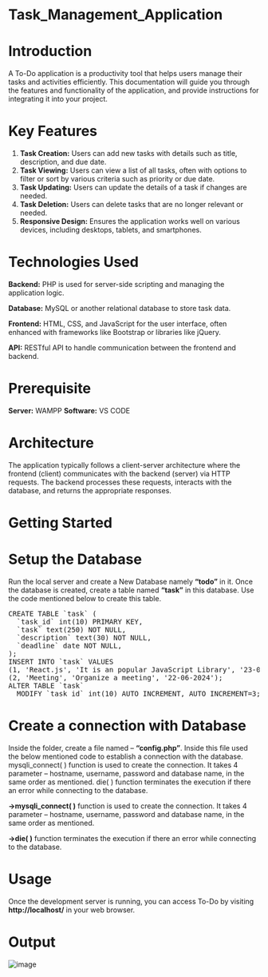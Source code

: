 # Task_Management_Application
# Introduction
A To-Do application is a productivity tool that helps users manage their tasks and activities efficiently. This documentation will guide you through the features and functionality of the application, and provide instructions for integrating it into your project.

# Key Features
1. **Task Creation:** Users can add new tasks with details such as title, description, and due date.
2. **Task Viewing:** Users can view a list of all tasks, often with options to filter or sort by various criteria such as priority or due date.
3. **Task Updating:** Users can update the details of a task if changes are needed.
4. **Task Deletion:** Users can delete tasks that are no longer relevant or needed.
5. **Responsive Design:** Ensures the application works well on various devices, including desktops, tablets, and smartphones.

# Technologies Used
**Backend:** PHP is used for server-side scripting and managing the application logic.

**Database:** MySQL or another relational database to store task data.

**Frontend:** HTML, CSS, and JavaScript for the user interface, often enhanced with frameworks like Bootstrap or libraries like jQuery.

**API:** RESTful API to handle communication between the frontend and backend.

# Prerequisite
**Server:** WAMPP
**Software:** VS CODE

# Architecture
The application typically follows a client-server architecture where the frontend (client) communicates with the backend (server) via HTTP requests. The backend processes these requests, interacts with the database, and returns the appropriate responses.

# Getting Started
# Setup the Database
Run the local server and create a New Database namely **“todo”** in it. Once the database is created, create a table named **“task”** in this database. Use the code mentioned below to create this table.

<pre>CREATE TABLE `task` (
  `task_id` int(10) PRIMARY KEY,
  `task` text(250) NOT NULL,
  `description` text(30) NOT NULL,
  `deadline` date NOT NULL,
);
INSERT INTO `task` VALUES
(1, 'React.js', 'It is an popular JavaScript Library', '23-06-2024'),
(2, 'Meeting', 'Organize a meeting', '22-06-2024');
ALTER TABLE `task`
  MODIFY `task_id` int(10) AUTO_INCREMENT, AUTO_INCREMENT=3; </pre>
  
# Create a connection with Database
Inside the folder, create a file named – **“config.php”**. Inside this file used the below mentioned code to establish a connection with the database.
mysqli_connect( ) function is used to create the connection. It takes 4 parameter – hostname, username, password and database name, in the same order as mentioned.
die( ) function terminates the execution if there an error while connecting to the database.

**->mysqli_connect( )** function is used to create the connection. It takes 4 parameter – hostname, username, password and database name, in the same order as mentioned.

**->die( )** function terminates the execution if there an error while connecting to the database.

# Usage
Once the development server is running, you can access To-Do by visiting **http://localhost/** in your web browser.

# Output
![image](https://github.com/ishika024/Task_Management_Application/assets/86250466/e51bb73a-cf38-4c38-96f1-7b4a5c8a48d5)

